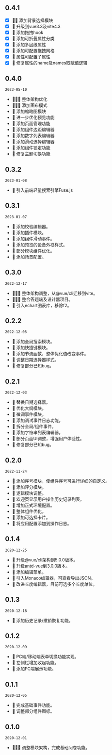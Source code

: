 
## 0.4.1

- [x] 🌟🌟 添加背景选择模块
- [x] 🌟 升级到vue3.3及vite4.3
- [x] 🌟 添加拖拽hook
- [x] 🌟 添加可折叠属性分类
- [x] 🌟 添加多层级属性
- [x] 🌟 添加可配置拖拽网格
- [x] 🌟 属性可配置子属性
- [x] 🔧 修复属性的name及names取赋值逻辑

## 0.4.0

`2023-05-10`

- 🎉🎉🎉 整体架构优化
- 🎉🎉🎉 添加画布模式
- 🌟 添加缩略图模块
- 🌟 进一步优化预览功能
- 🌟 添加页面管理功能
- 🌟 添加组件边距编辑器
- 🌟 添加数字列表编辑器
- 🌟 添加滑动选择编辑器
- 🌟 添加组件锁定功能
- 🔧 修复主题切换功能

## 0.3.2

`2023-01-08`

- 🌟 引入前端轻量搜索引擎Fuse.js

## 0.3.1

`2023-01-07`

- 🌟 添加校验编辑器。
- 🌟 添加插件模块。
- 🌟 添加组件滑动事件。
- 🎨 添加预览的设备外框样式。
- 🔧 部分模块组件优化。
- 🔧 添加场景配置。

## 0.3.0

`2022-12-17`

- 🎉🎉🎉 整体架构调整，从@vue/cli迁移到vite。
- 🎉🎉🎉 整合答题端及设计器项目。
- 🌟 引入echart图表库，移除f2。

## 0.2.2

`2022-12-05`

- 🎉 添加全局搜索模块。
- 🎉 添加快捷键模块。
- 🌟 添加节流函数，整体优化值改变事件。
- 🎨 调整日期选择器样式。
- 🔧 修复部分已知bug。

## 0.2.1

`2022-12-03`

- 🌟 替换日期选择器。
- 🌟 优化大纲模块。
- 🌟 微调事件模块。
- 🌟 添加调试事件日志功能。
- 🌟 拆分全局/组件事件。
- 🌟 添加字符串列表编辑器。
- 🎨 部分页面UI调整，增强用户体验性。
- 🔧 修复部分已知bug。

## 0.2.0

`2022-11-24`

- 🎉 添加序号模块，使组件序号可进行详细的自定义。
- 🎉 添加评分模块。
- 🌟 逻辑模块调整。
- 🌟 欢迎页显示用户操作历史记录列表。
- 🌟 增加正式环境配置。
- 🌟 整体组件优化。
- 🌟 添加可选择卡片。
- 🌟 将应用配置添加到操作日志。

## 0.1.4

`2020-12-25`

- 🎉 升级@vue/cli架构到5.0.0版本。
- 🎉 升级antd-vue到3.0.0版本。
- 🌟 添加编辑菜单。
- 🌟 引入Monaco编辑器，可查看导出JSON。
- 🌟 改进长度编辑器，目前可选多个长度单位。

## 0.1.3

`2020-12-18`

- 🌟 添加历史记录/撤销恢复功能。

## 0.1.2

`2020-12-09`

- 🌟 PC端/移动端表单切换功能实现。
- 🌟 左侧栏增加收起功能。
- 🌟 添加PC端展示功能。

## 0.1.1

`2020-12-05`

- 🌟 完成基础事件功能。
- 🎨 调整部分组件图标。

## 0.1.0

`2020-12-01`

- 🎉🎉🎉 调整模块架构，完成基础问卷功能。